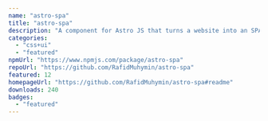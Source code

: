 ```yaml
---
name: "astro-spa"
title: "astro-spa"
description: "A component for Astro JS that turns a website into an SPA"
categories:
  - "css+ui"
  - "featured"
npmUrl: "https://www.npmjs.com/package/astro-spa"
repoUrl: "https://github.com/RafidMuhymin/astro-spa"
featured: 12
homepageUrl: "https://github.com/RafidMuhymin/astro-spa#readme"
downloads: 240
badges:
  - "featured"
---
```

